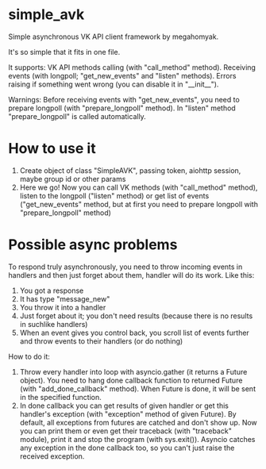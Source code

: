 # simple_avk
Simple asynchronous VK API client framework by megahomyak.

It's so simple that it fits in one file.

It supports:
    VK API methods calling (with "call_method" method).
    Receiving events (with longpoll; "get_new_events" and "listen" methods).
    Errors raising if something went wrong (you can disable it in "\_\_init\_\_").

Warnings:
    Before receiving events with "get_new_events", you need to prepare longpoll (with "prepare_longpoll" method).
    In "listen" method "prepare_longpoll" is called automatically.

# How to use it
1. Create object of class "SimpleAVK", passing token, aiohttp session, maybe group id or other params
2. Here we go! Now you can call VK methods (with "call_method" method), listen to the longpoll ("listen" method) or get list of events ("get_new_events" method, but at first you need to prepare longpoll with "prepare_longpoll" method)

# Possible async problems
To respond truly asynchronously, you need to throw incoming events in handlers and then just forget about them, handler will do its work. Like this:
1. You got a response
2. It has type "message_new"
3. You throw it into a handler
4. Just forget about it; you don't need results (because there is no results in suchlike handlers)
5. When an event gives you control back, you scroll list of events further and throw events to their handlers (or do nothing)

How to do it:
1. Throw every handler into loop with asyncio.gather (it returns a Future object). You need to hang done callback function to returned Future (with "add_done_callback" method). When Future is done, it will be sent in the specified function.
2. In done callback you can get results of given handler or get this handler's exception (with "exception" method of given Future). By default, all exceptions from futures are catched and don't show up. Now you can print them or even get their traceback (with "traceback" module), print it and stop the program (with sys.exit()). Asyncio catches any exception in the done callback too, so you can't just raise the received exception.
